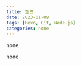 ```yaml
---
title: 空白
date: 2023-01-09
tags: [Hexo, Git, Node.js]
categories: none
---
```

none

<!-- more -->

none
